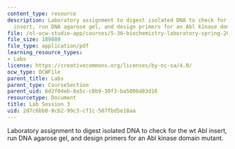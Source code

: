 ```yaml
---
content_type: resource
description: Laboratory assignment to digest isolated DNA to check for the wt Abl
  insert, run DNA agarose gel, and design primers for an Abl kinase domain mutant.
file: /ol-ocw-studio-app/courses/5-36-biochemistry-laboratory-spring-2009/2d7c6bb08cb299c3cf1c507fbd5e18aa_ses3.pdf
file_size: 189889
file_type: application/pdf
learning_resource_types:
- Labs
license: https://creativecommons.org/licenses/by-nc-sa/4.0/
ocw_type: OCWFile
parent_title: Labs
parent_type: CourseSection
parent_uid: 6d2f04eb-8a5c-c8b9-30f3-ba5006d83d16
resourcetype: Document
title: Lab Session 3
uid: 2d7c6bb0-8cb2-99c3-cf1c-507fbd5e18aa
---
```

Laboratory assignment to digest isolated DNA to check for the wt Abl insert, run DNA agarose gel, and design primers for an Abl kinase domain mutant.